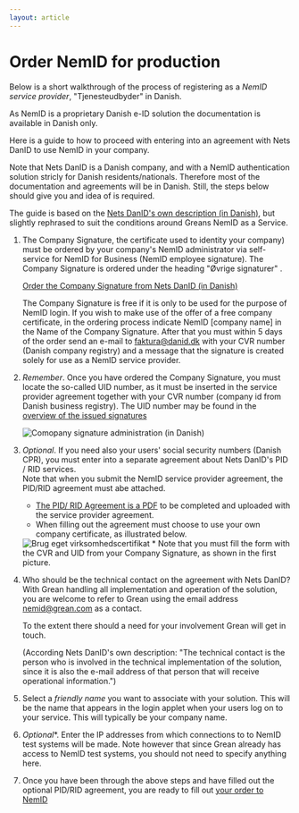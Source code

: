 ```yaml
---
layout: article
---
```



# Order NemID for production

Below is a short walkthrough of the process of registering as a _NemID service provider_, "Tjenesteudbyder" in Danish.

As NemID is a proprietary Danish e-ID solution the documentation is available in Danish only.

Here is a guide to how to proceed with entering into an agreement with Nets DanID to use NemID in your company. 

Note that Nets DanID is a Danish company, and with a NemID authentication solution stricly for Danish residents/nationals. 
Therefore most of the documentation and agreements will be in Danish. Still, the steps below should give you and idea of 
is required.

The guide is based on the [Nets DanID's own description (in Danish)](http://www.nets.eu/dk-da/Service/kundeservice/nemid-tu/implementering/Pages/default.aspx#tab2),
but slightly rephrased to suit the conditions around Greans NemID as a Service. 

1. The Company Signature, the certificate used to identity your company) 
    must be ordered by your company's NemID administrator via self-service for NemID for Business (NemID employee signature). 
    The Company Signature is ordered under the heading "Øvrige signaturer" . 

   [Order the Company Signature from Nets DanID (in Danish)](https://www.medarbejdersignatur.dk/produkter/nemid_medarbejdersignatur/log_paa_nemid_selvbetjening/)

    The Company Signature is free if it is only to be used for the purpose of NemID login. 
    If you wish to make use of the offer of a free company certificate, in the ordering process indicate 
    NemID [company name] in the Name of the Company Signature. After that you must within 5 days of the order 
    send an e-mail to faktura@danid.dk with your CVR number (Danish company registry) 
    and a message that the signature is created solely for use as a NemID service provider. 
   
2.  *Remember*. Once you have ordered the Company Signature, you must locate the so-called UID number, 
    as it must be inserted in the service provider agreement together with your CVR number (company id from Danish business registry). 
    The UID number may be found in the [overview of the issued signatures](https://www.medarbejdersignatur.dk/produkter/nemid_medarbejdersignatur/nemid_selvbetjening/oevrige_signaturer/virksomhedssignatur/administrer_virksomhedssignatur/.) 

    <img style="max-width: 100%" src="/images/adminsignatur.png" alt="Comopany signature administration (in Danish)" />

3.  *Optional*. If you need also your users' social security numbers (Danish CPR), you must enter into a separate agreement 
    about Nets DanID's PID / RID services.     
    Note that when you submit the NemID service provider agreement, the PID/RID agreement must abe attached. 
    
    * [The PID/ RID Agreement is a PDF](http://www.nets.eu/dk-da/Produkter/Sikkerhed/Documents/bestil_pid_rid_cpr-tjeneste.zip)
       to be completed and uploaded with the service provider agreement. 
    * When filling out the agreement must choose to use your own company certificate, as illustrated below.
    <img style="max-width: 100%" src="/images/RIDPID-aftale1.png" alt="Brug eget virksomhedscertifikat" />
    * Note that you must fill the form with the CVR and UID from your Company Signature, as shown in the first picture. 

4.	Who should be the technical contact on the agreement with Nets DanID? With Grean handling all implementation and 
    operation of the solution, you are welcome to refer to Grean using the email address nemid@grean.com as a contact. 

    To the extent there should a need for your involvement Grean will get in touch.

    (According Nets DanID's own description: "The technical contact is the person who is involved in the technical implementation 
    of the solution, since it is also the e-mail address of that person that will receive operational information.") 

5.  Select a *friendly name* you want to associate with your solution. This will be the name that appears in the login applet 
    when your users log on to your service. This will typically be your company name. 


6.  *Optional**. Enter the IP addresses from which connections to to NemID test systems will be made. 
    Note however that since Grean already has access to NemID test systems, you should not need to specify anything here. 

7.  Once you have been through the above steps and have filled out the optional PID/RID agreement, 
    you are ready to fill out [your order to NemID](http://www.nets.eu/dk-da/Produkter/Sikkerhed/NemID-tjenesteudbyder/Pages/Bestil.aspx)

<br/>